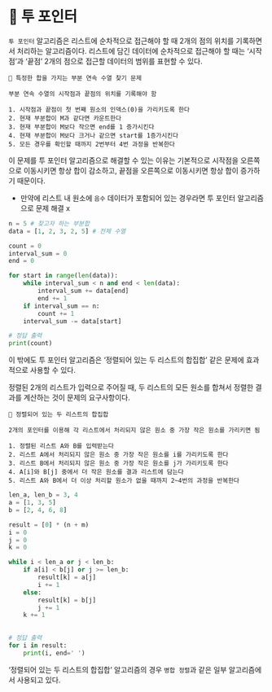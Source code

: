 # 🥥 투 포인터

`투 포인터` 알고리즘은 리스트에 순차적으로 접근해야 할 때 2개의 점의 위치를 기록하면서 처리하는 알고리즘이다. 리스트에 담긴 데이터에 순차적으로 접근해야 할 때는 ‘시작점’과 ‘끝점’ 2개의 점으로 접근할 데이터의 범위를 표현할 수 있다.

<aside>

    💫 특정한 합을 가지는 부분 연속 수열 찾기 문제

    부분 연속 수열의 시작점과 끝점의 위치를 기록해야 함

    1. 시작점과 끝점이 첫 번째 원소의 인덱스(0)을 가리키도록 한다
    2. 현재 부분합이 M과 같다면 카운트한다
    3. 현재 부분합이 M보다 작으면 end를 1 증가시킨다
    4. 현재 부분합이 M보다 크거나 같으면 start를 1증가시킨다
    5. 모든 경우를 확인할 때까지 2번부터 4번 과정을 반복한다
</aside>

이 문제를 투 포인터 알고리즘으로 해결할 수 있는 이유는 기본적으로 시작점을 오른쪽으로 이동시키면 항상 합이 감소하고, 끝점을 오른쪽으로 이동시키면 항상 합이 증가하기 때문이다.

- 만약에 리스트 내 원소에 `음수` 데이터가 포함되어 있는 경우라면 투 포인터 알고리즘으로 문제 해결 x

```python
n = 5 # 찾고자 하는 부분합
data = [1, 2, 3, 2, 5] # 전체 수열

count = 0
interval_sum = 0
end = 0

for start in range(len(data)):
	while interval_sum < n and end < len(data):
		interval_sum += data[end]
		end += 1
	if interval_sum == n:
		count += 1
	interval_sum -= data[start]

# 정답 출력
print(count)
```

이 밖에도 투 포인터 알고리즘은 ‘정렬되어 있는 두 리스트의 합집합’ 같은 문제에 효과적으로 사용할 수 있다.

정렬된 2개의 리스트가 입력으로 주어질 때, 두 리스트의 모든 원소를 합쳐서 정렬한 결과를 계산하는 것이 문제의 요구사항이다.

<aside>

    💫 정렬되어 있는 두 리스트의 합집합

    2개의 포인터를 이용해 각 리스트에서 처리되지 않은 원소 중 가장 작은 원소를 가리키면 됨

    1. 정렬된 리스트 A와 B를 입력받는다
    2. 리스트 A에서 처리되지 않은 원소 중 가장 작은 원소를 i를 가리키도록 한다
    3. 리스트 B에서 처리되지 않은 원소 중 가장 작은 원소를 j가 가리키도록 한다
    4. A[i]와 B[j] 중에서 더 작은 원소를 결과 리스트에 담는다
    5. 리스트 A와 B에서 더 이상 처리할 원소가 없을 때까지 2~4번의 과정을 반복한다
</aside>

```python
len_a, len_b = 3, 4
a = [1, 3, 5]
b = [2, 4, 6, 8]

result = [0] * (n + m)
i = 0
j = 0
k = 0

while i < len_a or j < len_b:
	if a[i] < b[j] or j >= len_b:
		result[k] = a[j]
		i += 1
	else:
		result[k] = b[j]
		j += 1
	k += 1
	
	
# 정답 출력
for i in result:
	print(i, end=' ')
```

‘정렬되어 있는 두 리스트의 합집합’ 알고리즘의 경우 `병합 정렬`과 같은 일부 알고리즘에서 사용되고 있다.